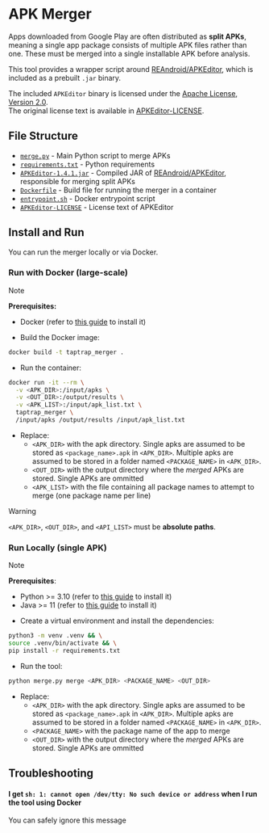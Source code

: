 # APK Merger

Apps downloaded from Google Play are often distributed as **split APKs**, meaning a single app package consists of multiple APK files rather than one. These must be merged into a single installable APK before analysis.

This tool provides a wrapper script around [REAndroid/APKEditor](https://github.com/REAndroid/APKEditor), which is included as a prebuilt `.jar` binary.

The included `APKEditor` binary is licensed under the [Apache License, Version 2.0](https://www.apache.org/licenses/LICENSE-2.0).  
The original license text is available in [APKEditor-LICENSE](APKEditor-LICENSE).

## File Structure

- [`merge.py`](merge.py) - Main Python script to merge APKs
- [`requirements.txt`](requirements.txt) - Python requirements
- [`APKEditor-1.4.1.jar`](APKEditor-1.4.1.jar) - Compiled JAR of [REAndroid/APKEditor](https://github.com/REAndroid/APKEditor), responsible for merging split APKs
- [`Dockerfile`](Dockerfile) - Build file for running the merger in a container
- [`entrypoint.sh`](entrypoint.sh) - Docker entrypoint script
- [`APKEditor-LICENSE`](APKEditor-LICENSE) - License text of APKEditor

## Install and Run

You can run the merger locally or via Docker.

### Run with Docker (large-scale)

> [!NOTE]
> **Prerequisites:** 
> - Docker (refer to [this guide](https://www.docker.com/get-started/) to install it)

- Build the Docker image:
```sh
docker build -t taptrap_merger .
```

- Run the container:
```sh
docker run -it --rm \
  -v <APK_DIR>:/input/apks \
  -v <OUT_DIR>:/output/results \
  -v <APK_LIST>:/input/apk_list.txt \
  taptrap_merger \
  /input/apks /output/results /input/apk_list.txt
```
  - Replace:
    - `<APK_DIR>` with the apk directory. Single apks are assumed to be stored as `<package_name>.apk` in `<APK_DIR>`. Multiple apks are assumed to be stored in a folder named `<PACKAGE_NAME>` in `<APK_DIR>`.
    - `<OUT_DIR>` with the output directory where the *merged* APKs are stored. Single APKs are ommitted
    - `<APK_LIST>` with the file containing all package names to attempt to merge (one package name per line)

> [!WARNING]
>  `<APK_DIR>`, `<OUT_DIR>`, and `<API_LIST>` must be **absolute paths**.

### Run Locally (single APK)

> [!NOTE]
> **Prerequisites**:
> - Python >= 3.10 (refer to [this guide](https://www.python.org/downloads/) to install it)
> - Java >= 11 (refer to [this guide](https://openjdk.org/) to install it)

- Create a virtual environment and install the dependencies: 
```sh
python3 -m venv .venv && \
source .venv/bin/activate && \
pip install -r requirements.txt
```
- Run the tool:
```sh
python merge.py merge <APK_DIR> <PACKAGE_NAME> <OUT_DIR>
```
- Replace:
  - `<APK_DIR>` with the apk directory. Single apks are assumed to be stored as `<package_name>.apk` in `<APK_DIR>`. Multiple apks are assumed to be stored in a folder named `<PACKAGE_NAME>` in `<APK_DIR>`.
  - `<PACKAGE_NAME>` with the package name of the app to merge
  - `<OUT_DIR>` with the output directory where the *merged* APKs are stored. Single APKs are ommitted

## Troubleshooting

#### I get `sh: 1: cannot open /dev/tty: No such device or address` when I run the tool using Docker
You can safely ignore this message
